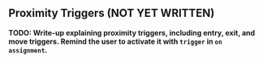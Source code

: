 Proximity Triggers (NOT YET WRITTEN)
------------------

**TODO: Write-up explaining proximity triggers, including entry, exit, and move triggers. Remind the user to activate it with `trigger` in `on assignment`.**
